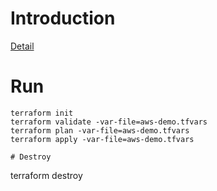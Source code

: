 # Introduction

[Detail](https://zhuanlan.zhihu.com/p/34658005)

# Run

```
terraform init
terraform validate -var-file=aws-demo.tfvars
terraform plan -var-file=aws-demo.tfvars
terraform apply -var-file=aws-demo.tfvars

# Destroy

```
terraform destroy
```
